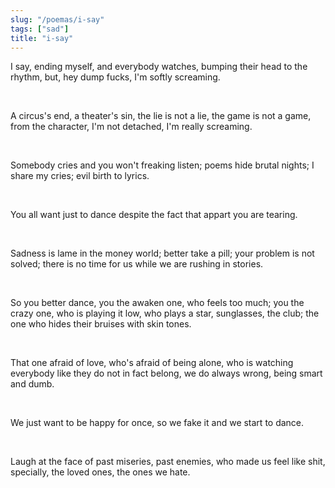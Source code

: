 ```yaml
---
slug: "/poemas/i-say"
tags: ["sad"]
title: "i-say"
---
```

I say, ending myself, and everybody watches, bumping their head to the rhythm, but, hey dump fucks, I'm softly screaming.

&nbsp;

A circus's end, a theater's sin, the lie is not a lie, the game is not a game, from the character, I'm not detached, I'm really screaming.

&nbsp;

Somebody cries and you won't freaking listen; poems hide brutal nights; I share my cries; evil birth to lyrics.

&nbsp;

You all want just to dance despite the fact that appart you are tearing.

&nbsp;

Sadness is lame in the money world; better take a pill; your problem is not solved; there is no time for us while we are rushing in stories.

&nbsp;

So you better dance, you the awaken one, who feels too much; you the crazy one, who is playing it low, who plays a star, sunglasses, the club; the one who hides their bruises with skin tones.

&nbsp;

That one afraid of love, who's afraid of being alone, who is watching everybody like they do not in fact belong, we do always wrong, being smart and dumb.

&nbsp;

We just want to be happy for once, so we fake it and we start to dance.

&nbsp;

Laugh at the face of past miseries, past enemies, who made us feel like shit, specially, the loved ones, the ones we hate.